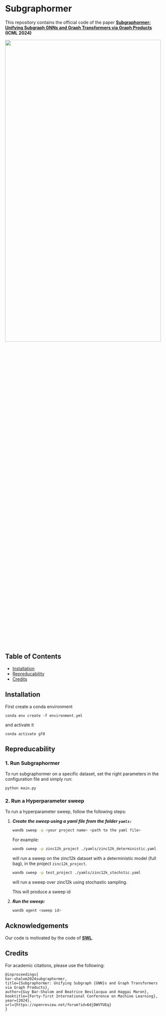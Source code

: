 # Subgraphormer

This repository contains the official code of the paper
**[Subgraphormer: Unifying Subgraph GNNs and Graph Transformers via Graph Products](https://arxiv.org/pdf/2402.08450) (ICML 2024)**

<p align="center">
  <img src="./Figures/Architecture.png" width="100%" height="50%">
</p>

## Table of Contents

- [Installation](#installation)
- [Repreducability](#repreducability)
- [Credits](#credits)

## Installation

First create a conda environment
```
conda env create -f environment.yml
```
and activate it
```
conda activate gf8
```

## Repreducability
### 1. **Run Subgraphormer**

To run subgraphormer on a specific dataset, set the right parameters in the configuration file and simply run:

```bash
python main.py 
```
### 2. **Run a Hyperparameter sweep**
To run a hyperparameter sweep, follow the following steps:

1. ***Create the sweep using a yaml file from the folder `yamls:`***

    ```bash
    wandb sweep -p <your project name> <path to the yaml file>
    ```
    For example:

    ```bash
    wandb sweep -p zinc12k_project ./yamls/zinc12k_deterministic.yaml
    ```
    will run a sweep on the zinc12k dataset with a deterministic model (full bag), in the project `zinc12k_project`.
    ```bash
    wandb sweep -p test_project ./yamls/zinc12k_stochstic.yaml
    ```
    will run a sweep over zinc12k using stochastic sampling.

    This will produce a sweep id

2. ***Run the sweep:***

    ```bash
    wandb agent <sweep id>
    ```

## Acknowledgements
Our code is motivated by the code of **[SWL](https://github.com/subgraph23/SWL)**.

## Credits

For academic citations, please use the following:

```
@inproceedings{
bar-shalom2024subgraphormer,
title={Subgraphormer: Unifying Subgraph {GNN}s and Graph Transformers via Graph Products},
author={Guy Bar-Shalom and Beatrice Bevilacqua and Haggai Maron},
booktitle={Forty-first International Conference on Machine Learning},
year={2024},
url={https://openreview.net/forum?id=6djDWVTUEq}
}
```
